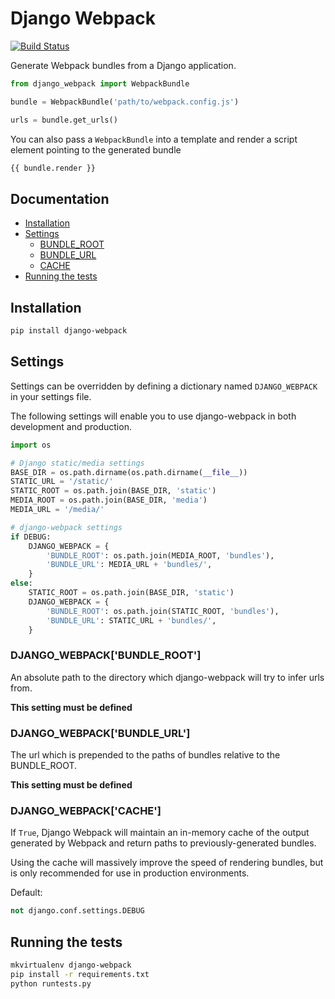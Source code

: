 Django Webpack
==============

[![Build Status](https://travis-ci.org/markfinger/django-webpack.svg?branch=master)](https://travis-ci.org/markfinger/django-webpack)

Generate Webpack bundles from a Django application.
```python
from django_webpack import WebpackBundle

bundle = WebpackBundle('path/to/webpack.config.js')

urls = bundle.get_urls()
```

You can also pass a `WebpackBundle` into a template and render
a script element pointing to the generated bundle
```html
{{ bundle.render }}
```

Documentation
-------------

- [Installation](#installation)
- [Settings](#settings)
  - [BUNDLE_ROOT](#django_webpackbundle_root)
  - [BUNDLE_URL](#django_webpackbundle_url)
  - [CACHE](#django_webpackcache)
- [Running the tests](#running-the-tests)


Installation
------------

```bash
pip install django-webpack
```

Settings
--------

Settings can be overridden by defining a dictionary named `DJANGO_WEBPACK` in your settings file.

The following settings will enable you to use django-webpack in both development
and production.

```python
import os

# Django static/media settings
BASE_DIR = os.path.dirname(os.path.dirname(__file__))
STATIC_URL = '/static/'
STATIC_ROOT = os.path.join(BASE_DIR, 'static')
MEDIA_ROOT = os.path.join(BASE_DIR, 'media')
MEDIA_URL = '/media/'

# django-webpack settings
if DEBUG:
    DJANGO_WEBPACK = {
        'BUNDLE_ROOT': os.path.join(MEDIA_ROOT, 'bundles'),
        'BUNDLE_URL': MEDIA_URL + 'bundles/',
    }
else:
    STATIC_ROOT = os.path.join(BASE_DIR, 'static')
    DJANGO_WEBPACK = {
        'BUNDLE_ROOT': os.path.join(STATIC_ROOT, 'bundles'),
        'BUNDLE_URL': STATIC_URL + 'bundles/',
    }
```

### DJANGO_WEBPACK['BUNDLE_ROOT']

An absolute path to the directory which django-webpack will try to infer urls from.

**This setting must be defined**

### DJANGO_WEBPACK['BUNDLE_URL']

The url which is prepended to the paths of bundles relative to the BUNDLE_ROOT.

**This setting must be defined**

### DJANGO_WEBPACK['CACHE']

If `True`, Django Webpack will maintain an in-memory cache of the output generated by
Webpack and return paths to previously-generated bundles.

Using the cache will massively improve the speed of rendering bundles, but is only
recommended for use in production environments.

Default:
```python
not django.conf.settings.DEBUG
```


Running the tests
-----------------

```bash
mkvirtualenv django-webpack
pip install -r requirements.txt
python runtests.py
```
